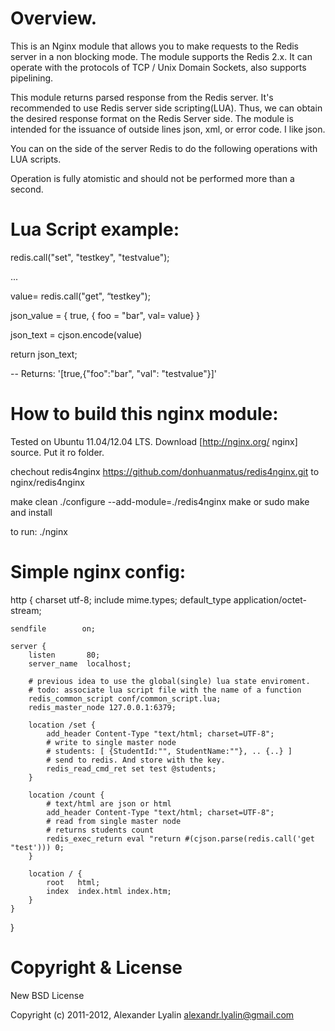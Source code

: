 Overview.
=============

This is an Nginx module that allows you to make requests to the Redis server in a non blocking mode. 
The module supports the Redis 2.x. It can operate with the protocols of TCP / Unix Domain Sockets, also supports pipelining.

This module returns parsed response from the Redis server. It's recommended to use Redis server side scripting(LUA). 
Thus, we can obtain the desired response format on the Redis Server side.
The module is intended for the issuance of outside lines json, xml, or error code. I like json. 


You can on the side of the server Redis to do the following operations with LUA scripts. 

Operation is fully atomistic and should not be performed more than a second.

Lua Script example:
=============
redis.call("set", "testkey", "testvalue");

...

value= redis.call("get", “testkey");

json_value = { true, { foo = "bar", val= value} }

json_text = cjson.encode(value)

return json_text;

-- Returns: '[true,{"foo":"bar", "val": "testvalue"}]'

How to build this nginx module:
=============

Tested on Ubuntu 11.04/12.04 LTS. 
Download [http://nginx.org/ nginx]  source. Put it ro folder.

chechout redis4nginx https://github.com/donhuanmatus/redis4nginx.git to nginx/redis4nginx

make clean
./configure --add-module=./redis4nginx
make
or 
sudo make and install

to run:
./nginx


Simple nginx config:
=============

http {
charset utf-8;
    include       mime.types;
    default_type  application/octet-stream;

    sendfile        on;

    server {
        listen       80;
        server_name  localhost;

        # previous idea to use the global(single) lua state enviroment.
        # todo: associate lua script file with the name of a function
        redis_common_script conf/common_script.lua;
        redis_master_node 127.0.0.1:6379;

        location /set {
            add_header Content-Type "text/html; charset=UTF-8";
            # write to single master node
            # students: [ {StudentId:"", StudentName:""}, .. {..} ]
            # send to redis. And store with the key. 
            redis_read_cmd_ret set test @students;
        }

        location /count {
            # text/html are json or html 
            add_header Content-Type "text/html; charset=UTF-8";
            # read from single master node
            # returns students count
            redis_exec_return eval "return #(cjson.parse(redis.call('get "test'))) 0;
        }

        location / {
            root   html;
            index  index.html index.htm;
        }
    }

}

Copyright & License
=============

New BSD License

Copyright (c) 2011-2012, Alexander Lyalin <alexandr.lyalin@gmail.com>

